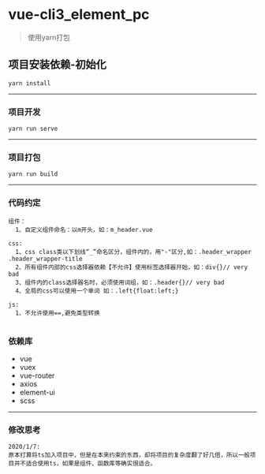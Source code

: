 # vue-cli3_element_pc
> 使用yarn打包

## 项目安装依赖-初始化
```
yarn install
```
---

### 项目开发
```
yarn run serve
```
---

### 项目打包
```
yarn run build
```
---

### 代码约定
```text
组件：
  1、自定义组件命名：以m开头，如：m_header.vue

css:
  1、css class类以下划线“_”命名区分，组件内的，用"-"区分,如：.header_wrapper   .header_wrapper-title
  2、所有组件内部的css选择器依赖【不允许】使用标签选择器开始，如：div{}// very bad
  3、组件内的class选择器名时，必须使用词组，如：.header{}// very bad
  4、全局的css可以使用一个单词 如：.left{float:left;}
  
js:
  1、不允许使用==,避免类型转换
  
```


### 依赖库
- vue
- vuex 
- vue-router
- axios
- element-ui
- scss

---
### 修改思考
```text
2020/1/7:
原本打算将ts加入项目中，但是在本来约束的东西，却将项目的复杂度翻了好几倍，所以一般项目并不适合使用ts，如果是组件、函数库等确实很适合。
```

